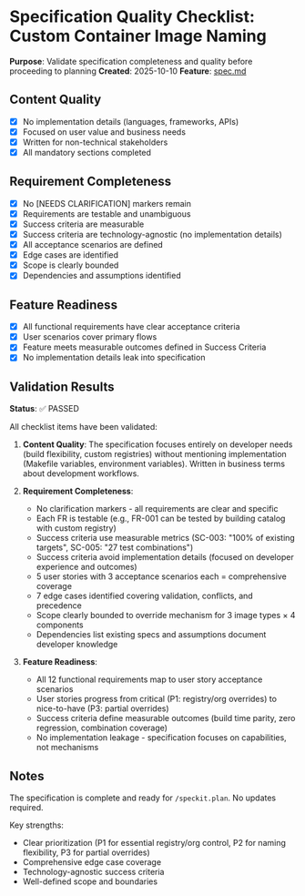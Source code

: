 # Specification Quality Checklist: Custom Container Image Naming

**Purpose**: Validate specification completeness and quality before proceeding to planning
**Created**: 2025-10-10
**Feature**: [spec.md](../spec.md)

## Content Quality

- [x] No implementation details (languages, frameworks, APIs)
- [x] Focused on user value and business needs
- [x] Written for non-technical stakeholders
- [x] All mandatory sections completed

## Requirement Completeness

- [x] No [NEEDS CLARIFICATION] markers remain
- [x] Requirements are testable and unambiguous
- [x] Success criteria are measurable
- [x] Success criteria are technology-agnostic (no implementation details)
- [x] All acceptance scenarios are defined
- [x] Edge cases are identified
- [x] Scope is clearly bounded
- [x] Dependencies and assumptions identified

## Feature Readiness

- [x] All functional requirements have clear acceptance criteria
- [x] User scenarios cover primary flows
- [x] Feature meets measurable outcomes defined in Success Criteria
- [x] No implementation details leak into specification

## Validation Results

**Status**: ✅ PASSED

All checklist items have been validated:

1. **Content Quality**: The specification focuses entirely on developer needs (build flexibility, custom registries) without mentioning implementation (Makefile variables, environment variables). Written in business terms about development workflows.

2. **Requirement Completeness**:
   - No clarification markers - all requirements are clear and specific
   - Each FR is testable (e.g., FR-001 can be tested by building catalog with custom registry)
   - Success criteria use measurable metrics (SC-003: "100% of existing targets", SC-005: "27 test combinations")
   - Success criteria avoid implementation details (focused on developer experience and outcomes)
   - 5 user stories with 3 acceptance scenarios each = comprehensive coverage
   - 7 edge cases identified covering validation, conflicts, and precedence
   - Scope clearly bounded to override mechanism for 3 image types × 4 components
   - Dependencies list existing specs and assumptions document developer knowledge

3. **Feature Readiness**:
   - All 12 functional requirements map to user story acceptance scenarios
   - User stories progress from critical (P1: registry/org overrides) to nice-to-have (P3: partial overrides)
   - Success criteria define measurable outcomes (build time parity, zero regression, combination coverage)
   - No implementation leakage - specification focuses on capabilities, not mechanisms

## Notes

The specification is complete and ready for `/speckit.plan`. No updates required.

Key strengths:
- Clear prioritization (P1 for essential registry/org control, P2 for naming flexibility, P3 for partial overrides)
- Comprehensive edge case coverage
- Technology-agnostic success criteria
- Well-defined scope and boundaries
